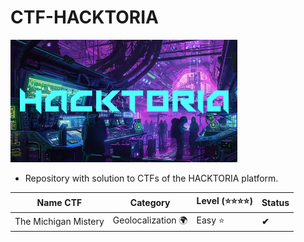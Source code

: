 # CTF-HACKTORIA

![Hacktoria](./img/hacktoria.png)

- Repository with solution to CTFs of the HACKTORIA platform.

| **Name CTF** | **Category** | **Level (⭐⭐⭐⭐)** | **Status** |
|--------------|--------------|----------------------|------------|
| The Michigan Mistery | Geolocalization 🌍 | Easy ⭐ | **✔** |
